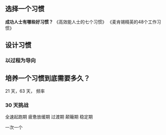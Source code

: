 ## 选择一个习惯
**成功人士有哪些好习惯？**
《高效能人士的七个习惯》
《麦肯锡精英的48个工作习惯》

## 设计习惯
### 以过程为导向

## 培养一个习惯到底需要多久？
21 天，63 天，
频率
### 30 天挑战
全速起跑期
疲惫放缓期
过渡期
颠簸期
稳定期

一次一个